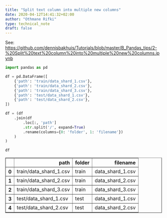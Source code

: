 ```yaml
---
title: "Split text column into multiple new columns"
date: 2020-04-12T14:41:32+02:00
author: "Othmane Rifki"
type: technical_note
draft: false
---
```

See: https://github.com/dennisbakhuis/Tutorials/blob/master/B_Pandas_tips/2-%20Split%20text%20column%20into%20multiple%20new%20columns.ipynb


```python
import pandas as pd

df = pd.DataFrame([
    {'path': 'train/data_shard_1.csv'},
    {'path': 'train/data_shard_2.csv'},
    {'path': 'train/data_shard_3.csv'},
    {'path': 'test/data_shard_1.csv'},
    {'path': 'test/data_shard_2.csv'},
])

df = (df
    .join(df
        .loc[:, 'path']
        .str.split('/', expand=True)
        .rename(columns={0: 'folder', 1: 'filename'})
    )
)

df
```




<div>
<style scoped>
    .dataframe tbody tr th:only-of-type {
        vertical-align: middle;
    }

    .dataframe tbody tr th {
        vertical-align: top;
    }

    .dataframe thead th {
        text-align: right;
    }
</style>
<table border="1" class="dataframe">
  <thead>
    <tr style="text-align: right;">
      <th></th>
      <th>path</th>
      <th>folder</th>
      <th>filename</th>
    </tr>
  </thead>
  <tbody>
    <tr>
      <th>0</th>
      <td>train/data_shard_1.csv</td>
      <td>train</td>
      <td>data_shard_1.csv</td>
    </tr>
    <tr>
      <th>1</th>
      <td>train/data_shard_2.csv</td>
      <td>train</td>
      <td>data_shard_2.csv</td>
    </tr>
    <tr>
      <th>2</th>
      <td>train/data_shard_3.csv</td>
      <td>train</td>
      <td>data_shard_3.csv</td>
    </tr>
    <tr>
      <th>3</th>
      <td>test/data_shard_1.csv</td>
      <td>test</td>
      <td>data_shard_1.csv</td>
    </tr>
    <tr>
      <th>4</th>
      <td>test/data_shard_2.csv</td>
      <td>test</td>
      <td>data_shard_2.csv</td>
    </tr>
  </tbody>
</table>
</div>


